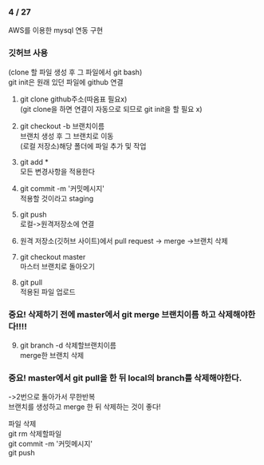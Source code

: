 ### 4 / 27
  AWS를 이용한 mysql 연동 구현
  
### 깃허브 사용

(clone 할 파일 생성 후 그 파일에서 git bash)  
git init은 원래 있던 파일에 github 연결

1. git clone github주소(따옴표 필요x)  
(git clone을 하면 연결이 자동으로 되므로 git init을 할 필요 x)

2. git checkout -b 브랜치이름  
브랜치 생성 후 그 브랜치로 이동  
(로컬 저장소)해당 폴더에 파일 추가 및 작업  

3. git add *  
모든 변경사항을 적용한다  

4. git commit -m '커밋메시지'  
적용할 것이라고 staging

5. git push  
로컬->원격저장소에 연결

6. 원격 저장소(깃허브 사이트)에서 pull request -> merge ->브랜치 삭제

7. git checkout master  
마스터 브랜치로 돌아오기

 
8. git pull  
적용된 파일 업로드  

### 중요! 삭제하기 전에 master에서 git merge 브랜치이름 하고 삭제해야한다!!!!
9. git branch -d 삭제할브랜치이름  
merge한 브랜치 삭제  
### 중요! master에서 git pull을 한 뒤 local의 branch를 삭제해야한다.


->2번으로 돌아가서 무한반복  
브랜치를 생성하고 merge 한 뒤 삭제하는 것이 좋다!  

파일 삭제  
git rm 삭제할파일  
git commit -m '커밋메시지'  
git push
